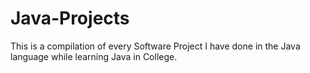 # Java-Projects
This is a compilation of every Software Project I have done in the Java language while learning Java in College.
